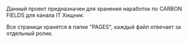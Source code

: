 Данный проект предназначен для хранения наработок по CARBON FIELDS для канала IT Хищник.

Все страници хранятся в папке "PAGES", каждый файл отвечает за отдельный ролик.



